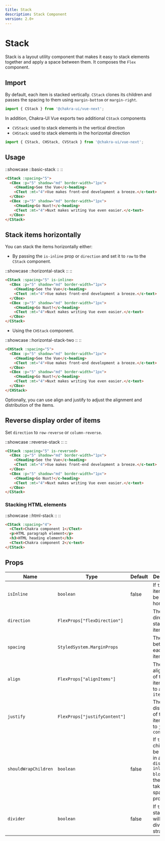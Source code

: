 ```yaml
---
title: Stack
description: Stack Component
version: 2.0+
---
```


# Stack

Stack is a layout utility component that makes it easy to stack elements together and apply a space between them. It composes the `Flex` component.

## Import

By default, each item is stacked vertically. `CStack` clones its children and passes the spacing to them using `margin-bottom` or `margin-right`.

```js
import { CStack } from '@chakra-ui/vue-next';
```

In addition, Chakra-UI Vue exports two additional `CStack` components
- `CVStack`: used to stack elements in the vertical direction
- `CHStack`: used to stack elements in the horizontal direction

```js
import { CStack, CHStack, CVStack } from '@chakra-ui/vue-next';
```

## Usage

::showcase
::basic-stack
::
::

```html
<CStack :spacing="5">
  <CBox :p="5" shadow="md" border-width="1px">
    <CHeading>See the Vue</c-heading>
    <CText :mt="4">Vue makes front-end development a breeze.</c-text>
  </CBox>
  <CBox :p="5" shadow="md" border-width="1px">
    <CHeading>Go Nuxt!</c-heading>
    <CText :mt="4">Nuxt makes writing Vue even easier.</c-text>
  </CBox>
</CStack>
```

## Stack items horizontally

You can stack the items horizontally either:

- By passing the `is-inline` prop or `direction` and set it to `row` to the `CStack` component.

::showcase
::horizontal-stack
::
::

```html
<CStack :spacing="5" is-inline>
  <CBox :p="5" shadow="md" border-width="1px">
    <CHeading>See the Vue</c-heading>
    <CText :mt="4">Vue makes front-end development a breeze.</c-text>
  </CBox>
  <CBox :p="5" shadow="md" border-width="1px">
    <CHeading>Go Nuxt!</c-heading>
    <CText :mt="4">Nuxt makes writing Vue even easier.</c-text>
  </CBox>
</CStack>
```

- Using the `CHStack` component.

::showcase
::horizontal-stack-two
::
::

```html
<CHStack :spacing="5">
  <CBox :p="5" shadow="md" border-width="1px">
    <CHeading>See the Vue</c-heading>
    <CText :mt="4">Vue makes front-end development a breeze.</c-text>
  </CBox>
  <CBox :p="5" shadow="md" border-width="1px">
    <CHeading>Go Nuxt!</c-heading>
    <CText :mt="4">Nuxt makes writing Vue even easier.</c-text>
  </CBox>
</CHStack>
```

Optionally, you can use align and justify to adjust the alignment and distribution of the items.

## Reverse display order of items

Set `direction` to `row-reverse` or `column-reverse`.

::showcase
::reverse-stack
::
::

```html
<CStack :spacing="5" is-reversed>
  <CBox :p="5" shadow="md" border-width="1px">
    <CHeading>See the Vue</c-heading>
    <CText :mt="4">Vue makes front-end development a breeze.</c-text>
  </CBox>
  <CBox :p="5" shadow="md" border-width="1px">
    <CHeading>Go Nuxt!</c-heading>
    <CText :mt="4">Nuxt makes writing Vue even easier.</c-text>
  </CBox>
</CStack>
```

### Stacking HTML elements

::showcase
::html-stack
::
::

```html
<CStack :spacing="4">
  <CText>Chakra component 1</CText>
  <p>HTML paragraph element</p>
  <h3>HTML heading element</h3>
  <CText>Chakra component 2</c-text>
</CStack>
```

## Props

| Name             | Type                        | Default | Description                                                                                                                           |
|------------------|-----------------------------|---------|---------------------------------------------------------------------------------------------------------------------------------------|
| `isInline`       | `boolean`                   | false   | If `true` the items will be stacked horizontally.                                                                                                                 |
| `direction`        | `FlexProps["flexDirection"]`      |    | The direction to stack the items.                                                                                                    |
| `spacing`       | `StyledSystem.MarginProps`      |         | The space between each stack item                                                                                               |
| `align`       | `FlexProps["alignItems"]`      |         | The alignment of the stack item. Similar to `align-items`                                                                                               |
| `justify`       | `FlexProps["justifyContent"]`      |         | The distribution of the stack item. Similar to `justify-content`                                                                                                  |
| `shouldWrapChildren` | `boolean` | false  | If `true`, the children will be wrapped in a `Box` with `display: inline-block`, and the Box will take the spacing props |
| `divider` | `boolean` | false  | If `true`, the stack items will be divided by a straight line |